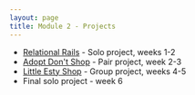 ```yaml
---
layout: page
title: Module 2 - Projects
---
```


*  [Relational Rails](./relational_rails/) - Solo project, weeks 1-2
*  [Adopt Don't Shop](https://github.com/turingschool-examples/adopt-dont-shop-7) - Pair project, week 2-3
*  [Little Esty Shop](https://github.com/turingschool-examples/little-shop-7) - Group project, weeks 4-5
*  Final solo project - week 6
